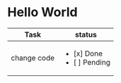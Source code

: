 # Hello World
| Task  | status  |
|---|---|
| change code  | 	<ul><li>[x] Done</li><li>[ ] Pending</li></ul>   |
